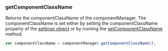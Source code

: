 ### <a name="getComponentClassName"></a> getComponentClassName

Returns the componentClassName of the componentManager. The componentClassName is set either by setting the componentClassName property of the [settings object](#settings) or by running the [setComponentClassName](#setComponentClassName) method.

```javascript
var componentClassName = componentManager.getComponentClassName();
```
